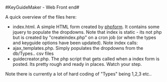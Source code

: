 #KeyGuideMaker - Web Front end#

A quick overview of the files here:

* index.html. A simple HTML form created by [phpform](http://www.phpform.org/formbuilder/view.php?id=min7hopgn0rhucrl413lt5mbr0). It contains some jquery to populate the dropdowns. Note that index is static - its not php but is created by "createindex.php" on a cron job (or when the types and keyguide options have been updated). Note index calls:
* ajax_templates.php. Simply populates the dropdowns from the db/Types.. csv files
* guidecreator.php. The php script that gets called when a index form is posted. Its pretty rough and ready in places. Watch your step.

Note there is currently a lot of hard coding of "Types"  being 1,2,3 etc..
